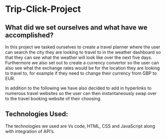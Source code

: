 # Trip-Click-Project

## What did we set ourselves and what have we accomplished?
In this project we tasked ourselves to create a travel planner where the user can search the city they are looking to travel to in the weather dashboard so that they can see what the weather will look like over the next five days. Furthermore we also set out to create a currency convertor so the user can also see what the exchange rates would be for the location they are looking to travel to, for example if they need to change their currency from GBP to EUR.

In addition to the following we have also decided to add in hyperlinks to numerous travel websites so the user can then instantaneously swap over to the travel booking website of their choosing.

## Technologies Used:
The technologies we used are Vs code, HTML, CSS and JavaScript along with integration of API’s.



